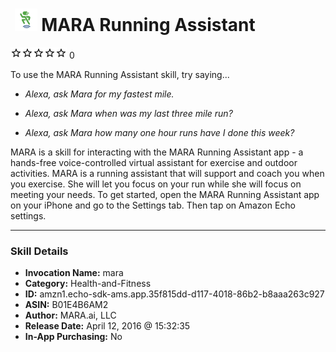 # &nbsp;<img src="skill_icon" alt="MARA Running Assistant icon" width="36"> MARA Running Assistant
![0 stars](../../images/ic_star_border_black_18dp_1x.png)![0 stars](../../images/ic_star_border_black_18dp_1x.png)![0 stars](../../images/ic_star_border_black_18dp_1x.png)![0 stars](../../images/ic_star_border_black_18dp_1x.png)![0 stars](../../images/ic_star_border_black_18dp_1x.png) 0

To use the MARA Running Assistant skill, try saying...

* *Alexa, ask Mara for my fastest mile.*

* *Alexa, ask Mara when was my last three mile run?*

* *Alexa, ask Mara how many one hour runs have I done this week?*

MARA is a skill for interacting with the MARA Running Assistant app - a hands-free voice-controlled virtual assistant for exercise and outdoor activities. MARA is a running assistant that will support and coach you when you exercise. She will let you focus on your run while she will focus on meeting your needs.  To get started, open the MARA Running Assistant app on your iPhone and go to the Settings tab.  Then tap on Amazon Echo settings.

***

### Skill Details

* **Invocation Name:** mara
* **Category:** Health-and-Fitness
* **ID:** amzn1.echo-sdk-ams.app.35f815dd-d117-4018-86b2-b8aaa263c927
* **ASIN:** B01E4B6AM2
* **Author:** MARA.ai, LLC
* **Release Date:** April 12, 2016 @ 15:32:35
* **In-App Purchasing:** No
